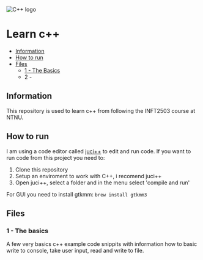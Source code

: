 ![C++ logo](https://img.shields.io/badge/C%2B%2B-00599C?style=for-the-badge&logo=c%2B%2B&logoColor=white)

# Learn c++

- [Information](#information)
- [How to run](#how-to-run)
- [Files](#files)
  - [1 - The Basics](#1---the-basics)
  - 2 -

## Information

This repository is used to learn c++ from following the INFT2503 course at NTNU.

## How to run

I am using a code editor called [juci++](https://gitlab.com/cppit/jucipp) to edit and run code. If you want to run code from this project you need to:

1. Clone this repository
2. Setup an enviroment to work with C++, i recomend juci++
3. Open juci++, select a folder and in the menu select 'compile and run'

For GUI you need to install gtkmm:
```brew install gtkmm3 ```

## Files

### 1 - The basics

A few very basics c++ example code snippits with information how to basic write to console, take user input, read and write to file.
